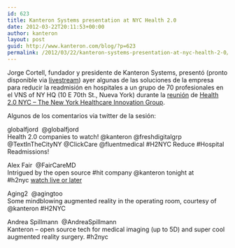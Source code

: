 ```yaml
---
id: 623
title: Kanteron Systems presentation at NYC Health 2.0
date: 2012-03-22T20:11:53+00:00
author: kanteron
layout: post
guid: http://www.kanteron.com/blog/?p=623
permalink: /2012/03/22/kanteron-systems-presentation-at-nyc-health-2-0/
---
```

Jorge Cortell, fundador y presidente de Kanteron Systems, presentó (pronto disponible via <a title="http://www.livestream.com/health20nyc" href="http://www.livestream.com/health20nyc" target="_blank">livestream</a>) ayer algunas de las soluciones de la empresa para reducir la readmisión en hospitales a un grupo de 70 profesionales en el VNS of NY HQ (10 E 70th St., Nueva York) durante la <a title="http://www.health20nyc.com/events/49799552/" href="http://www.health20nyc.com/events/49799552/" target="_blank">reunión</a> de <a title="http://www.health20nyc.com/" href="http://www.health20nyc.com/" target="_blank">Health 2.0 NYC &#8211; The New York Healthcare Innovation Group</a>.

Algunos de los comentarios via twitter de la sesión:

globalfjord ‏ @globalfjord  
Health 2.0 companies to watch! @kanteron @freshdigitalgrp @TextInTheCityNY @ClickCare @fluentmedical #H2NYC Reduce #Hospital Readmissions!

Alex Fair ‏ @FairCareMD  
Intrigued by the open source #hit company @kanteron tonight at #h2nyc <a title="http://t.co/UL8PJRC1" href="http://t.co/UL8PJRC1" target="_blank">watch live or later</a>

Aging2 ‏ @agingtoo  
Some mindblowing augmented reality in the operating room, courtesy of @kanteron #H2NYC

Andrea Spillmann ‏ @AndreaSpillmann  
Kanteron &#8211; open source tech for medical imaging (up to 5D) and super cool augmented reality surgery. #h2nyc